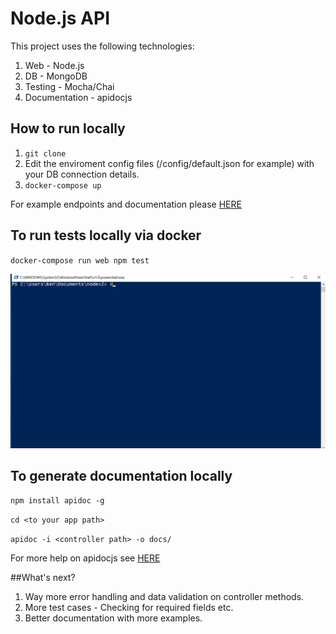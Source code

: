 # Node.js API

This project uses the following technologies:
1. Web - Node.js
2. DB - MongoDB
3. Testing - Mocha/Chai
4. Documentation - apidocjs

## How to run locally

1. `git clone`
2. Edit the enviroment config files (/config/default.json for example) with your DB connection details.
3. `docker-compose up`

For example endpoints and documentation please [HERE](https://www.google.com)

## To run tests locally via docker
`docker-compose run web npm test`

![alt text](https://github.com/bgthomas/Node-API/blob/master/testing.gif "test GIF")

## To generate documentation locally 

`npm install apidoc -g`

`cd <to your app path>`

`apidoc -i <controller path> -o docs/`

For more help on apidocjs see [HERE](http://apidocjs.com/) 

##What's next?

1. Way more error handling and data validation on controller methods.
2. More test cases - Checking for required fields etc.
3. Better documentation with more examples.